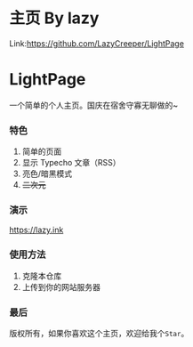 # 主页 By lazy
Link:https://github.com/LazyCreeper/LightPage

# LightPage
一个简单的个人主页。国庆在宿舍守寡无聊做的~

### 特色
1. 简单的页面
2. 显示 Typecho 文章（RSS）
3. 亮色/暗黑模式
4. ~~二次元~~

### 演示
https://lazy.ink

### 使用方法
1. 克隆本仓库
2. 上传到你的网站服务器

### 最后
版权所有，如果你喜欢这个主页，欢迎给我个`Star`。